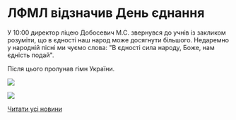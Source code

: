 # ЛФМЛ відзначив День єднання

У 10:00 директор ліцею Добосевич М.С. звернувся до учнів із закликом розуміти, що в єдності наш народ може досягнути більшого. Недаремно у народній пісні ми чуємо слова: "В єдності сила народу, Боже, нам єдність подай".

Після цього пролунав гімн України.


![](/images/blog/лфмл-відзначив-день-єднання/djed.png)



![](/images/blog/лфмл-відзначив-день-єднання/день-єднання.png)


[Читати усі новини](/news)

